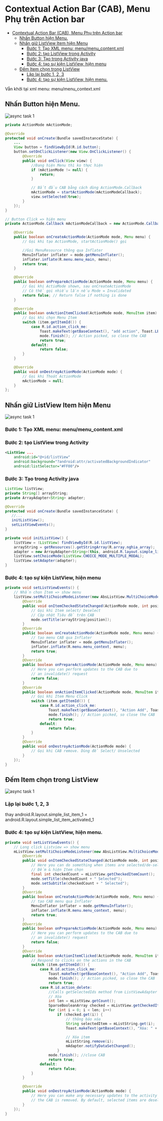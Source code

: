 # Contextual Action Bar (CAB), Menu Phụ trên Action bar

<!-- TOC -->

- [Contextual Action Bar (CAB), Menu Phụ trên Action bar](#contextual-action-bar-cab-menu-phụ-trên-action-bar)
    - [Nhấn Button hiện Menu.](#nhấn-button-hiện-menu)
    - [Nhấn giữ ListView Item hiện Menu](#nhấn-giữ-listview-item-hiện-menu)
        - [Bước 1: Tạo XML menu: menu/menu_content.xml](#bước-1-tạo-xml-menu-menumenu_contentxml)
        - [Bước 2: tạo ListView trong Activity](#bước-2-tạo-listview-trong-activity)
        - [Bước 3: Tạo trong Activity java](#bước-3-tạo-trong-activity-java)
        - [Bước 4: tạo sự kiện ListView, hiện menu](#bước-4-tạo-sự-kiện-listview-hiện-menu)
    - [Đếm Item chọn trong ListView](#đếm-item-chọn-trong-listview)
        - [Lặp lại bước 1, 2, 3](#lặp-lại-bước-1-2-3)
        - [Bước 4: tạo sự kiện ListView, hiện menu.](#bước-4-tạo-sự-kiện-listview-hiện-menu)

<!-- /TOC -->

Vẫn khởi tại xml menu: menu/menu_context.xml

## Nhấn Button hiện Menu.

![async task 1](https://github.com/luunghiatran/Android-Quick-docs/blob/master/Images/menu_cab_1.jpg)

```java
private ActionMode mActionMode;

@Override
protected void onCreate(Bundle savedInstanceState) {
	...
    View button = findViewById(R.id.button);
    button.setOnClickListener(new View.OnClickListener() {
        @Override
        public void onClick(View view) {
			//Đang hiện Menu thì ko thực hiện
            if (mActionMode != null) {
                return;
            }

            // Bắt đầu CAB bằng cách dùng ActionMode.Callback
            mActionMode = startActionMode(mActionModeCallback);
            view.setSelected(true);
        }
    });
}

// Button Click => hiện menu
private ActionMode.Callback mActionModeCallback = new ActionMode.Callback() {

    @Override
    public boolean onCreateActionMode(ActionMode mode, Menu menu) {
        // Gọi khi tạo ActionMode, startActionMode() gọi

        //Gọi MenuResource thông qua Inflater
        MenuInflater inflater = mode.getMenuInflater();
        inflater.inflate(R.menu.menu_main, menu);
        return true;
    }

    @Override
    public boolean onPrepareActionMode(ActionMode mode, Menu menu) {
        // Gọi khi ActioMode shown, sau onCreateActionMode
        // Có thể gọi nhiều lần nếu Mode = Invalidated
        return false; // Return false if nothing is done
    }

    @Override
    public boolean onActionItemClicked(ActionMode mode, MenuItem item) {
        // Gọi khi chọn Menu Item
        switch (item.getItemId()) {
            case R.id.action_click_me:
                Toast.makeText(getBaseContext(), "add action", Toast.LENGTH_SHORT).show();
                mode.finish(); // Action picked, so close the CAB
                return true;
            default:
                return false;
        }
    }

    @Override
    public void onDestroyActionMode(ActionMode mode) {
        // Gọi khi Thoát ActionMode
        mActionMode = null;
    }
};
```

## Nhấn giữ ListView Item hiện Menu

![async task 1](https://github.com/luunghiatran/Android-Quick-docs/blob/master/Images/menu_cab_2.jpg)

### Bước 1: Tạo XML menu: menu/menu_content.xml

### Bước 2: tạo ListView trong Activity

```xml
<ListView ...
    android:id="@+id/listView"
    android:background="?android:attr/activatedBackgroundIndicator"
    android:listSelector="#FF00"/>
```
	
### Bước 3: Tạo trong Activity java

```java
ListView listView;
private String[] arrayString;
private ArrayAdapter<String> adapter;

@Override
protected void onCreate(Bundle savedInstanceState) {
   //...
   initListView();
   setListViewEvents();
}

private void initListView() {
    listView = (ListView) findViewById(R.id.listView);
    arrayString = getResources().getStringArray(R.array.nghia_array);
    adapter = new ArrayAdapter<String>(this, android.R.layout.simple_list_item_1, arrayString);
    listView.setChoiceMode(ListView.CHOICE_MODE_MULTIPLE_MODAL);
    listView.setAdapter(adapter);
}
```

### Bước 4: tạo sự kiện ListView, hiện menu

```java
private void setListViewEvents() {
    // Nhấn chọn Item => show menu
    listView.setMultiChoiceModeListener(new AbsListView.MultiChoiceModeListener() {
        @Override
        public void onItemCheckedStateChanged(ActionMode mode, int position, long id, boolean checked) {
            // Gọi khi Item select/ Deselect
            // Cập nhật Tiêu đề trên CAB
			mode.setTitle(arrayString[position]);
        }
        @Override
        public boolean onCreateActionMode(ActionMode mode, Menu menu) {
            // tạo menu CAB qua Inflater
            MenuInflater inflater = mode.getMenuInflater();
            inflater.inflate(R.menu.menu_context, menu);
            return true;
        }
        @Override
        public boolean onPrepareActionMode(ActionMode mode, Menu menu) {
            // Here you can perform updates to the CAB due to
            // an invalidate() request
            return false;
        }
        @Override
        public boolean onActionItemClicked(ActionMode mode, MenuItem item) {
            // Gọi khi Item Menu Click
            switch (item.getItemId()) {
                case R.id.action_click_me:
                    Toast.makeText(getBaseContext(), "Action Add", Toast.LENGTH_SHORT).show();
                    mode.finish(); // Action picked, so close the CAB
                    return true;
                default:
                    return false;
            }
        }
        @Override
        public void onDestroyActionMode(ActionMode mode) {
            // Gọi khi CAB remove. Dùng để Select/ Unselected
        }
    });
}
```

## Đếm Item chọn trong ListView

![async task 1](https://github.com/luunghiatran/Android-Quick-docs/blob/master/Images/menu_cab_3.jpg)

### Lặp lại bước 1, 2, 3

thay android.R.layout.simple_list_item_1 = android.R.layout.simple_list_item_activated_1

### Bước 4: tạo sự kiện ListView, hiện menu.

```java
private void setListViewEvents() {
    // Long click Listview => show menu
    mListView.setMultiChoiceModeListener(new AbsListView.MultiChoiceModeListener() {
        @Override
        public void onItemCheckedStateChanged(ActionMode mode, int position, long id, boolean checked) {
            // Here you can do something when items are selected/de-selected,
            // Đếm & hiện Item chọn
            final int checkedCount = mListView.getCheckedItemCount();
            mode.setTitle(checkedCount + " Selected");
            mode.setSubtitle(checkedCount + " Selected");
        }
        @Override
        public boolean onCreateActionMode(ActionMode mode, Menu menu) {
            // tạo CAB menu qua Inflater
            MenuInflater inflater = mode.getMenuInflater();
            inflater.inflate(R.menu.menu_context, menu);
            return true;
        }
        @Override
        public boolean onPrepareActionMode(ActionMode mode, Menu menu) {
            // Here you can perform updates to the CAB due to
            // an invalidate() request
            return false;
        }
        @Override
        public boolean onActionItemClicked(ActionMode mode, MenuItem item) {
            // Respond to clicks on the actions in the CAB
            switch (item.getItemId()) {
                case R.id.action_click_me:
                    Toast.makeText(getBaseContext(), "Action Add", Toast.LENGTH_SHORT).show();
                    mode.finish(); // Action picked, so close the CAB
                    return true;
                case R.id.action_delete:
                    //Calls getSelectedIds method from ListViewAdapter Class
                    // Xóa
                    int len = mListView.getCount();
                    SparseBooleanArray checked = mListView.getCheckedItemPositions();
                    for (int i = 0; i < len; i++)
                        if (checked.get(i)) {
                            // thông báo xóa
                            String selectedItem = mListString.get(i);
                            Toast.makeText(getBaseContext(), "Xóa: " + selectedItem, Toast.LENGTH_SHORT).show();

                            // Xóa item
                            mListString.remove(i);
                            mAdapter.notifyDataSetChanged();
                        }
                    mode.finish(); //close CAB
                    return true;
                default:
                    return false;
            }
        }

        @Override
        public void onDestroyActionMode(ActionMode mode) {
            // Here you can make any necessary updates to the activity when
            // the CAB is removed. By default, selected items are deselected/unchecked.
        }
    });
}
```
